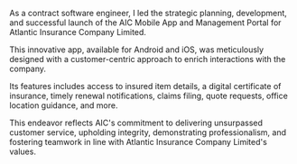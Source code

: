 As a contract software engineer, I led the strategic planning, development, and successful launch of the AIC Mobile App and Management Portal for Atlantic Insurance Company Limited.

This innovative app, available for Android and iOS, was meticulously designed with a customer-centric approach to enrich interactions with the company.

Its features includes access to insured item details, a digital certificate of insurance, timely renewal notifications, claims filing, quote requests, office location guidance, and more.

This endeavor reflects AIC's commitment to delivering unsurpassed customer service, upholding integrity, demonstrating professionalism, and fostering teamwork in line with Atlantic Insurance Company Limited's values.
